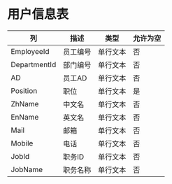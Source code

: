 # 用户信息表
| 列 | 描述 | 类型 | 允许为空 |
| -- | -- | -- | -- |
|EmployeeId|   员工编号|	单行文本|	否|
|DepartmentId|	部门编号|	单行文本|	否|
|AD|   员工AD|	单行文本|   否|
|Position|	职位|   单行文本|	是|
|ZhName|   中文名| 单行文本|	否|
|EnName|	英文名|	单行文本|	否|
|Mail|   邮箱|	单行文本|	否|
|Mobile|	电话|	单行文本|	否|
|JobId|   职务ID|	单行文本|	否|
|JobName|	职务名称|	单行文本|	否|

